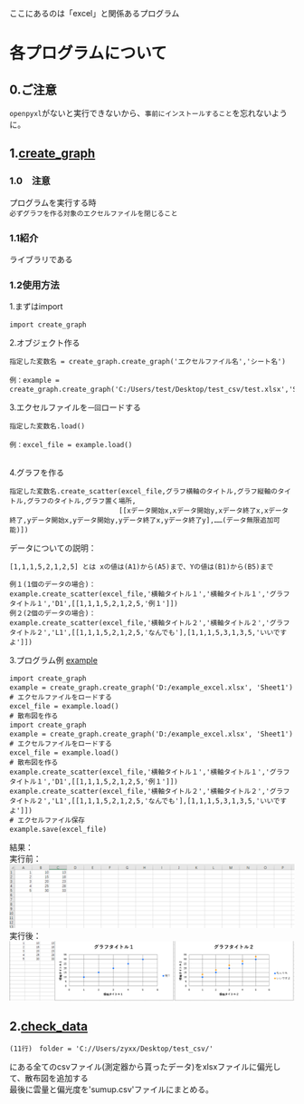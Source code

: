 ここにあるのは「excel」と関係あるプログラム
# 各プログラムについて
## 0.ご注意
`openpyxl`がないと実行できないから、`事前にインストールすること`を忘れないように。
## 1.[create_graph](create_graph.py)
### 1.0　注意
プログラムを実行する時<br>`必ずグラフを作る対象のエクセルファイルを閉じること`
### 1.1紹介
ライブラリである
### 1.2使用方法
1.まずはimport
```
import create_graph
```
</pr>2.オブジェクト作る
```
指定した変数名 = create_graph.create_graph('エクセルファイル名','シート名')

例：example = create_graph.create_graph('C:/Users/test/Desktop/test_csv/test.xlsx','Sheet')
```
</pr>3.エクセルファイルを`一回`ロードする
```
指定した変数名.load()

例：excel_file = example.load()
```
<br>4.グラフを作る
```
指定した変数名.create_scatter(excel_file,グラフ横軸のタイトル,グラフ縦軸のタイトル,グラフのタイトル,グラフ置く場所,
                           [[xデータ開始x,xデータ開始y,xデータ終了x,xデータ終了,yデータ開始x,yデータ開始y,yデータ終了x,yデータ終了y],……(データ無限追加可能)])
```
データについての説明：
```
[1,1,1,5,2,1,2,5] とは xの値は(A1)から(A5)まで、Yの値は(B1)から(B5)まで
```
```
例１(1個のデータの場合)：
example.create_scatter(excel_file,'横軸タイトル１','横軸タイトル１','グラフタイトル１','D1',[[1,1,1,5,2,1,2,5,'例１']])
例２(2個のデータの場合)：
example.create_scatter(excel_file,'横軸タイトル２','横軸タイトル２','グラフタイトル２','L1',[[1,1,1,5,2,1,2,5,'なんでも'],[1,1,1,5,3,1,3,5,'いいですよ']])
```
3.プログラム例 [example](example.py)
```
import create_graph
example = create_graph.create_graph('D:/example_excel.xlsx', 'Sheet1')
# エクセルファイルをロードする
excel_file = example.load()
# 散布図を作る
import create_graph
example = create_graph.create_graph('D:/example_excel.xlsx', 'Sheet1')
# エクセルファイルをロードする
excel_file = example.load()
# 散布図を作る
example.create_scatter(excel_file,'横軸タイトル１','横軸タイトル１','グラフタイトル１','D1',[[1,1,1,5,2,1,2,5,'例１']])
example.create_scatter(excel_file,'横軸タイトル２','横軸タイトル２','グラフタイトル２','L1',[[1,1,1,5,2,1,2,5,'なんでも'],[1,1,1,5,3,1,3,5,'いいですよ']])
# エクセルファイル保存
example.save(excel_file)
```
結果：
<br>実行前：
![img.png](img.png)
<br>実行後：
![img_1.png](img_1.png)

## 2.[check_data](check_data.py)
```
(11行)　folder = 'C://Users/zyxx/Desktop/test_csv/'
```
にある全てのcsvファイル(測定器から貰ったデータ)をxlsxファイルに偏光して、散布図を追加する
<br>最後に雲量と偏光度を'sumup.csv'ファイルにまとめる。

